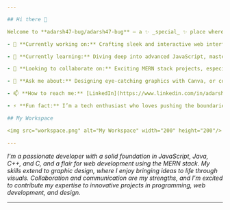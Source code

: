 ```yaml
---

## Hi there 👋

Welcome to **adarsh47-bug/adarsh47-bug** – a ✨ _special_ ✨ place where creativity meets code.

- 🔭 **Currently working on:** Crafting sleek and interactive web interfaces with HTML, CSS, and modern frameworks like Bootstrap and Tailwind CSS.

- 🌱 **Currently learning:** Diving deep into advanced JavaScript, mastering ES6+ features, and exploring the world of asynchronous programming.

- 👯 **Looking to collaborate on:** Exciting MERN stack projects, especially full-stack applications with MongoDB, Express.js, React.js, and Node.js.

- 💬 **Ask me about:** Designing eye-catching graphics with Canva, or coding in Java, Python, and C/C++.

- 📫 **How to reach me:** [LinkedIn](https://www.linkedin.com/in/adarsh-kadam-3aa5b7248)

- ⚡ **Fun fact:** I’m a tech enthusiast who loves pushing the boundaries of web development to create seamless user experiences.

## My Workspace

<img src="workspace.png" alt="My Workspace" width="200" height="200"/>

---
```


_I'm a passionate developer with a solid foundation in JavaScript, Java, C++, and C, and a flair for web development using the MERN stack. My skills extend to graphic design, where I enjoy bringing ideas to life through visuals. Collaboration and communication are my strengths, and I'm excited to contribute my expertise to innovative projects in programming, web development, and design._ 

---

